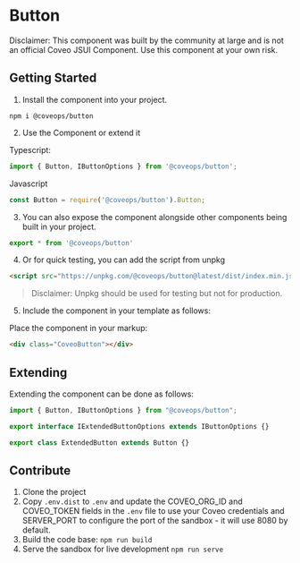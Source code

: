 # Button

Disclaimer: This component was built by the community at large and is not an official Coveo JSUI Component. Use this component at your own risk.

## Getting Started

1. Install the component into your project.

```
npm i @coveops/button
```

2. Use the Component or extend it

Typescript:

```javascript
import { Button, IButtonOptions } from '@coveops/button';
```

Javascript

```javascript
const Button = require('@coveops/button').Button;
```

3. You can also expose the component alongside other components being built in your project.

```javascript
export * from '@coveops/button'
```

4. Or for quick testing, you can add the script from unpkg

```html
<script src="https://unpkg.com/@coveops/button@latest/dist/index.min.js"></script>
```

> Disclaimer: Unpkg should be used for testing but not for production.

5. Include the component in your template as follows:

Place the component in your markup:

```html
<div class="CoveoButton"></div>
```

## Extending

Extending the component can be done as follows:

```javascript
import { Button, IButtonOptions } from "@coveops/button";

export interface IExtendedButtonOptions extends IButtonOptions {}

export class ExtendedButton extends Button {}
```

## Contribute

1. Clone the project
2. Copy `.env.dist` to `.env` and update the COVEO_ORG_ID and COVEO_TOKEN fields in the `.env` file to use your Coveo credentials and SERVER_PORT to configure the port of the sandbox - it will use 8080 by default.
3. Build the code base: `npm run build`
4. Serve the sandbox for live development `npm run serve`